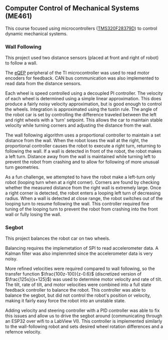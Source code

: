 ## Computer Control of Mechanical Systems (ME461)

This course focused using microcontrollers ([TMS320F28379D](https://www.ti.com/product/TMS320F28379D)) to control dynamic mechanical systems. 

### Wall Following
This project used two distance sensors (placed at front and right of robot) to follow a wall.

The [eQEP](https://dev.ti.com/tirex/explore/node?node=A__AYuKeLONYZ4NJtiy3OplhQ__C28X-ACADEMY__1sbHxUB__LATEST) peripheral of the TI microcontroller was used to read motor encoders for feedback. CAN bus communication was also implemented to read data from the distance sensors.

Each wheel is speed controlled using a decoupled PI controller. The velocity of each wheel is determined using a simple linear approximation. This does produce a fairly noisy velocity approximation, but is good enough to control the wheels. Integration is approximated using the tustin rule.
The angle of the robot car is set by controlling the difference traveled between the left and right wheels with a 'turn' setpoint. This allows the car to maintain stable velocity while turning corners and adjusting the distance from the wall.

The wall following algorithm uses a proportional controller to maintain a set distance from the wall. When the robot loses the wall at the right, the proportional controller causes the robot to execute a right turn, returning to following the wall. If a wall is detected in front of the robot, the robot makes a left turn. Distance away from the wall is maintained while turning left to prevent the robot from crashing and to allow for following of more unusual turn geometries.

As a fun challenge, we attempted to have the robot make a left-turn only robot (looping turn when at a right corner). Corners are found by checking whether the measured distance from the right wall is extremely large. Once a right corner is detected, the robot enters a looping left turn of decreasing radius. When a wall  is detected at close range, the robot switches out of the looping turn to resume following the wall. This controller required fine tuning of the looping turn to prevent the robot from crashing into the front wall or fully losing the wall.

### Segbot
This project balances the robot car on two wheels.

Balancing requires the implemetation of SPI to read accelerometer data. A Kalman filter was also implemnted since the accelerometer data is very noisy.

More refined velocities were required compared to wall following, so the transfer function $\frac{100z-100}{z-0.6}$ (discretized version of $\frac{125s}{s+125}$) was used to determine motor velocity and rate of tilt. The tilt, rate of tilt, and motor velocities were combined into a full state feedback controller to balance the robot. This controller was able to balance the segbot, but did not control the robot's position or velocity, making it fairly easy force the robot into an unstable state. 

Adding velocity and steering controller with a PID controller was able to fix this issues and allow us to drive the segbot around (communicating through an ESP32 over wifi to a LabView VI). This controller is implemented similarly to the wall-following robot and sets desired wheel rotation differences and a refernce velocity.
